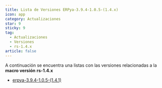 ```yaml
---
title: Lista de Versiones ERPya-3.9.4-1.0.5-(1.4.x)
icon: app
category: Actualizaciones
star: 9
sticky: 9
tag:
  - Actualizaciones
  - Versiones
  - rs-1.4.x
article: false
---
```


A continuación se encuentra una listas con las versiones relacionadas a la **macro versión** **rs-1.4.x**

- [erpya-3.9.4-1.0.5-(1.4.1)](erpya-3.9.4-1.0.5-(1.4.1).md)
